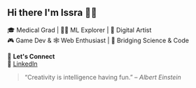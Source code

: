 ## Hi there I'm Issra 👩‍💻

🎓 Medical Grad | 👩‍💻 ML Explorer | 🎨 Digital Artist  
🎮 Game Dev & 🕸️ Web Enthusiast | 🧬 Bridging Science & Code

🤝 **Let's Connect**  
🧠 [LinkedIn](https://linkedin.com/in/issra-e)


> “Creativity is intelligence having fun.” – *Albert Einstein*


<!--
**WizzieSenpai/WizzieSenpai** is a ✨ _special_ ✨ repository because its `README.md` (this file) appears on your GitHub profile.

Here are some ideas to get you started:

- 🔭 I’m currently working on ...
- 🌱 I’m currently learning ...
- 👯 I’m looking to collaborate on ...
- 🤔 I’m looking for help with ...
- 💬 Ask me about ...
- 📫 How to reach me: ...
- 😄 Pronouns: ...
- ⚡ Fun fact: ...
-->
